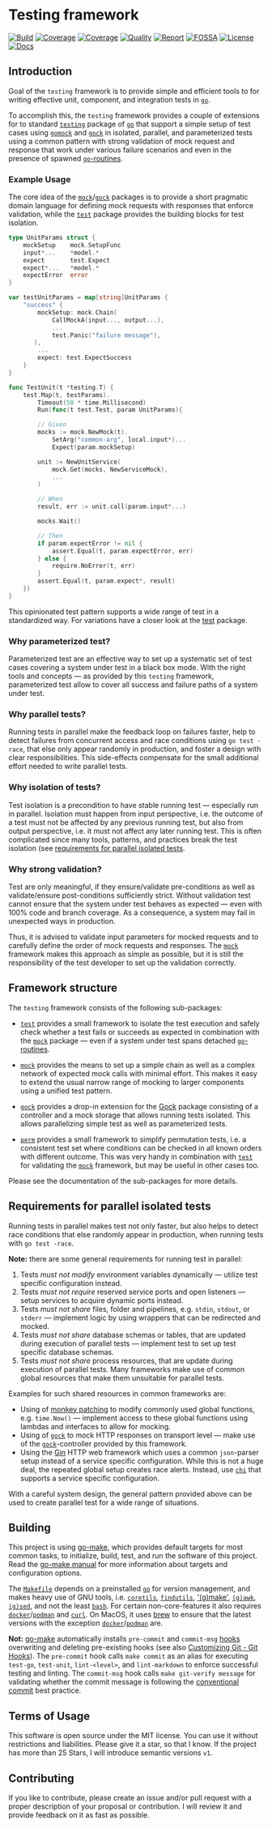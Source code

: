 # Testing framework

[![Build][build-badge]][build-link]
[![Coverage][coveralls-badge]][coveralls-link]
[![Coverage][coverage-badge]][coverage-link]
[![Quality][quality-badge]][quality-link]
[![Report][report-badge]][report-link]
[![FOSSA][fossa-badge]][fossa-link]
[![License][license-badge]][license-link]
[![Docs][docs-badge]][docs-link]
<!--
[![Libraries][libs-badge]][libs-link]
[![Security][security-badge]][security-link]
-->

[build-badge]: https://github.com/tkrop/go-testing/actions/workflows/build.yaml/badge.svg
[build-link]: https://github.com/tkrop/go-testing/actions/workflows/build.yaml

[coveralls-badge]: https://coveralls.io/repos/github/tkrop/go-testing/badge.svg?branch=main
[coveralls-link]: https://coveralls.io/github/tkrop/go-testing?branch=main

[coverage-badge]: https://app.codacy.com/project/badge/Coverage/cc1c47ec5ce0493caf15c08fa72fc78c
[coverage-link]: https://app.codacy.com/gh/tkrop/go-testing/dashboard?utm_source=gh&utm_medium=referral&utm_content=&utm_campaign=Badge_coverage

[quality-badge]: https://app.codacy.com/project/badge/Grade/cc1c47ec5ce0493caf15c08fa72fc78c
[quality-link]: https://app.codacy.com/gh/tkrop/go-testing/dashboard?utm_source=gh&utm_medium=referral&utm_content=&utm_campaign=Badge_grade

[report-badge]: https://goreportcard.com/badge/github.com/tkrop/go-testing
[report-link]: https://goreportcard.com/report/github.com/tkrop/go-testing

[fossa-badge]: https://app.fossa.com/api/projects/git%2Bgithub.com%2Ftkrop%2Ftesting.svg?type=shield&issueType=license
[fossa-link]: https://app.fossa.com/projects/git%2Bgithub.com%2Ftkrop%2Ftesting?ref=badge_shield&issueType=license

[license-badge]: https://img.shields.io/badge/License-MIT-yellow.svg
[license-link]: https://opensource.org/licenses/MIT

[docs-badge]: https://pkg.go.dev/badge/github.com/tkrop/go-testing.svg
[docs-link]: https://pkg.go.dev/github.com/tkrop/go-testing

<!--
[libs-badge]: https://img.shields.io/librariesio/release/github/tkrop/go-testing
[libs-link]: https://libraries.io/github/tkrop/go-testing

[security-badge]: https://snyk.io/test/github/tkrop/go-testing/main/badge.svg
[security-link]: https://snyk.io/test/github/tkrop/go-testing
-->

## Introduction

Goal of the `testing` framework is to provide simple and efficient tools to for
writing effective unit, component, and integration tests in [`go`][go].

To accomplish this, the `testing` framework provides a couple of extensions for
to standard [`testing`][testing] package of [`go`][go] that support a simple
setup of test cases using [`gomock`][gomock] and [`gock`][gock] in isolated,
parallel, and parameterized tests using a common pattern with strong validation
of mock request and response that work under various failure scenarios and even
in the presence of spawned [`go`-routines][go-routines].

[go-routines]: <https://go.dev/tour/concurrency>


### Example Usage

The core idea of the [`mock`](mock)/[`gock`](gock) packages is to provide a
short pragmatic domain language for defining mock requests with responses that
enforce validation, while the [`test`](test) package provides the building
blocks for test isolation.

```go
type UnitParams struct {
    mockSetup    mock.SetupFunc
    input*...    *model.*
    expect       test.Expect
    expect*...   *model.*
    expectError  error
}

var testUnitParams = map[string]UnitParams {
    "success" {
        mockSetup: mock.Chain(
            CallMockA(input..., output...),
            ...
            test.Panic("failure message"),
       ),
        ...
        expect: test.ExpectSuccess
    }
}

func TestUnit(t *testing.T) {
    test.Map(t, testParams).
        Timeout(50 * time.Millisecond)
        Run(func(t test.Test, param UnitParams){

        // Given
        mocks := mock.NewMock(t).
            SetArg("common-arg", local.input*)...
            Expect(param.mockSetup)

        unit := NewUnitService(
            mock.Get(mocks, NewServiceMock),
            ...
        )

        // When
        result, err := unit.call(param.input*...)

        mocks.Wait()

        // Then
        if param.expectError != nil {
            assert.Equal(t, param.expectError, err)
        } else {
            require.NoError(t, err)
        }
        assert.Equal(t, param.expect*, result)
    })
}
```

This opinionated test pattern supports a wide range of test in a standardized
way. For variations have a closer look at the [test](test) package.


### Why parameterized test?

Parameterized test are an effective way to set up a systematic set of test
cases covering a system under test in a black box mode. With the right tools
and concepts — as provided by this `testing` framework, parameterized test
allow to cover all success and failure paths of a system under test.


### Why parallel tests?

Running tests in parallel make the feedback loop on failures faster, help to
detect failures from concurrent access and race conditions using `go test
-race`, that else only appear randomly in production, and foster a design with
clear responsibilities. This side-effects compensate for the small additional
effort needed to write parallel tests.


### Why isolation of tests?

Test isolation is a precondition to have stable running test — especially run
in parallel. Isolation must happen from input perspective, i.e. the outcome of
a test must not be affected by any previous running test, but also from output
perspective, i.e. it must not affect any later running test. This is often
complicated since many tools, patterns, and practices break the test isolation
(see [requirements for parallel isolated
tests](#requirements-for-parallel-isolated-tests).


### Why strong validation?

Test are only meaningful, if they ensure/validate pre-conditions as well as
validate/ensure post-conditions sufficiently strict. Without validation test
cannot ensure that the system under test behaves as expected — even with 100%
code and branch coverage. As a consequence, a system may fail in unexpected
ways in production.

Thus, it is advised to validate input parameters for mocked requests and to
carefully define the order of mock requests and responses. The [`mock`](mock)
framework makes this approach as simple as possible, but it is still the
responsibility of the test developer to set up the validation correctly.


## Framework structure

The `testing` framework consists of the following sub-packages:

* [`test`](test) provides a small framework to isolate the test execution and
  safely check whether a test fails or succeeds as expected in combination with
  the [`mock`](mock) package — even if a system under test spans detached
  [`go`-routines][go-routines].

* [`mock`](mock) provides the means to set up a simple chain as well as a
  complex network of expected mock calls with minimal effort. This makes it
  easy to extend the usual narrow range of mocking to larger components using
  a unified test pattern.

* [`gock`](gock) provides a drop-in extension for the [Gock][gock] package
  consisting of a controller and a mock storage that allows running tests
  isolated. This allows parallelizing simple test as well as parameterized
  tests.

* [`perm`](perm) provides a small framework to simplify permutation tests, i.e.
  a consistent test set where conditions can be checked in all known orders
  with different outcome. This was very handy in combination with [`test`](test)
  for validating the [`mock`](mock) framework, but may be useful in other cases
  too.

Please see the documentation of the sub-packages for more details.


## Requirements for parallel isolated tests

Running tests in parallel makes test not only faster, but also helps to detect
race conditions that else randomly appear in production, when running tests
with `go test -race`.

**Note:** there are some general requirements for running test in parallel:

1. Tests *must not modify* environment variables dynamically — utilize test
   specific configuration instead.
2. Tests *must not require* reserved service ports and open listeners — setup
   services to acquire dynamic ports instead.
3. Tests *must not share* files, folder and pipelines, e.g. `stdin`, `stdout`,
   or `stderr` — implement logic by using wrappers that can be redirected and
   mocked.
4. Tests *must not share* database schemas or tables, that are updated during
   execution of parallel tests — implement test to set up test specific database
   schemas.
5. Tests *must not share* process resources, that are update during execution
   of parallel tests. Many frameworks make use of common global resources that
   make them unsuitable for parallel tests.

Examples for such shared resources in common frameworks are:

* Using of [monkey patching][monkey] to modify commonly used global functions,
  e.g. `time.Now()` — implement access to these global functions using lambdas
  and interfaces to allow for mocking.
* Using of [`gock`][gock] to mock HTTP responses on transport level — make use
  of the [`gock`](gock)-controller provided by this framework.
* Using the [Gin][gin] HTTP web framework which uses a common `json`-parser
  setup instead of a service specific configuration. While this is not a huge
  deal, the repeated global setup creates race alerts. Instead, use
  [`chi`][chi] that supports a service specific configuration.

With a careful system design, the general pattern provided above can be used
to create parallel test for a wide range of situations.


## Building

This project is using [go-make][go-make], which provides default targets for
most common tasks, to initialize, build, test, and run the software of this
project. Read the [go-make manual][go-make-man] for more information about
targets and configuration options.

[go-make]: <https://github.com/tkrop/go-make>
[go-make-man]: <https://github.com/tkrop/go-make/blob/main/MANUAL.md>

The [`Makefile`](Makefile) depends on a preinstalled [`go`][go] for version
management, and makes heavy use of GNU tools, i.e. [`coretils`][core],
[`findutils`][find], ['(g)make'][make], [`(g)awk`][awk], [`(g)sed`][sed], and
not the least [`bash`][bash]. For certain non-core-features it also requires
[`docker`][docker]/[`podman`][podman] and [`curl`][curl]. On MacOS, it uses
[brew][brew] to ensure that the latest versions with the exception
[`docker`][docker]/[`podman`][podman] are.

[go]: <https://go.dev/>
[brew]: <https://brew.sh/>
[curl]: <https://curl.se/>
[docker]: <https://www.docker.com/>
[podman]: <https://podman.io/>
[make]: <https://www.gnu.org/software/make/>
[bash]: <https://www.gnu.org/software/bash/>
[core]: <https://www.gnu.org/software/coreutils/>
[find]: <https://www.gnu.org/software/findutils/>
[awk]: <https://www.gnu.org/software/awk/>
[sed]: <https://www.gnu.org/software/sed/>

**Not:** [go-make][go-make] automatically installs `pre-commit` and `commit-msg`
[hooks][git-hooks] overwriting and deleting pre-existing hooks (see also
[Customizing Git - Git Hooks][git-hooks]). The `pre-commit` hook calls
`make commit` as an alias for executing  `test-go`, `test-unit`, `lint-<level>`,
and `lint-markdown` to enforce successful testing and linting. The `commit-msg`
hook calls `make git-verify message` for validating whether the commit message
is following the [conventional commit][convent-commit] best practice.

[git-hooks]: <https://git-scm.com/book/en/v2/Customizing-Git-Git-Hooks>
[convent-commit]: <https://www.conventionalcommits.org/en/v1.0.0/>


## Terms of Usage

This software is open source under the MIT license. You can use it without
restrictions and liabilities. Please give it a star, so that I know. If the
project has more than 25 Stars, I will introduce semantic versions `v1`.


## Contributing

If you like to contribute, please create an issue and/or pull request with a
proper description of your proposal or contribution. I will review it and
provide feedback on it as fast as possible.


[testing]: <https://pkg.go.dev/testing>
[gomock]: <https://github.com/golang/mock>
[gock]: <https://github.com/h2non/gock>
[monkey]: <https://github.com/bouk/monkey>
[gin]: <https://github.com/gin-gonic/gin>
[chi]: <https://github.com/go-chi/chi>
